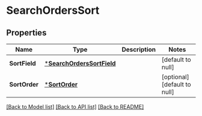 # SearchOrdersSort

## Properties

 Name          | Type                                                   | Description | Notes                        
---------------|--------------------------------------------------------|-------------|------------------------------
 **SortField** | [***SearchOrdersSortField**](SearchOrdersSortField.md) |             | [default to null]            
 **SortOrder** | [***SortOrder**](SortOrder.md)                         |             | [optional] [default to null] 

[[Back to Model list]](../README.md#documentation-for-models) [[Back to API list]](../README.md#documentation-for-api-endpoints) [[Back to README]](../README.md)

